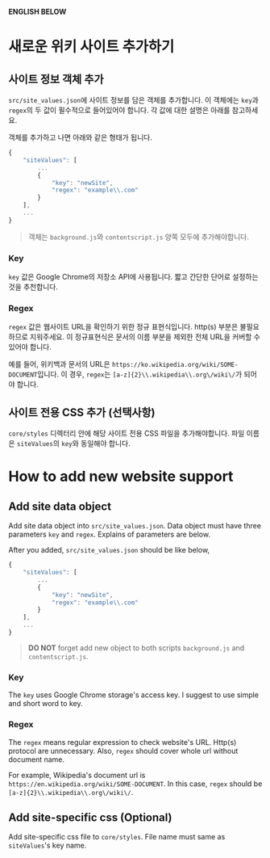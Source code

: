 **ENGLISH BELOW**

# 새로운 위키 사이트 추가하기 #

## 사이트 정보 객체 추가 ## 

`src/site_values.json`에 사이트 정보를 담은 객체를 추가합니다. 이 객체에는 `key`과 `regex`의 두 값이 필수적으로 들어있어야 합니다. 각 값에 대한 설명은 아래를 참고하세요.

객체를 추가하고 나면 아래와 같은 형태가 됩니다.
```javascript
{
    "siteValues": [
        ...
        {
            "key": "newSite",
            "regex": "example\\.com"
        }
    ],
    ...
}
```

> 객체는 `background.js`와 `contentscript.js` 양쪽 모두에 추가해야합니다.

### Key ###

`key` 값은 Google Chrome의 저장소 API에 사용됩니다. 짧고 간단한 단어로 설정하는 것을 추천합니다.

### Regex ###

`regex` 값은 웹사이트 URL을 확인하기 위한 정규 표현식입니다. http(s) 부분은 불필요하므로 지워주세요. 이 정규표현식은 문서의 이름 부분을 제외한 전체 URL을 커버할 수 있어야 합니다.

예를 들어, 위키백과 문서의 URL은 `https://ko.wikipedia.org/wiki/SOME-DOCUMENT`입니다. 이 경우, `regex`는 `[a-z]{2}\\.wikipedia\\.org\/wiki\/`가 되어야 합니다.

## 사이트 전용 CSS 추가 (선택사항) ##

`core/styles` 디렉터리 안에 해당 사이트 전용 CSS 파일을 추가해야합니다. 파일 이름은 `siteValues`의 `key`와 동일해야 합니다.

# How to add new website support #

## Add site data object ##

Add site data object into `src/site_values.json`. Data object must have three parameters `key` and `regex`. Explains of parameters are below.

After you added, `src/site_values.json` should be like below,
```javascript
{
    "siteValues": [
        ...
        {
            "key": "newSite",
            "regex": "example\\.com"
        }
    ],
    ...
}
```

> **DO NOT** forget add new object to both scripts `background.js` and `contentscript.js`.

### Key ###

The `key` uses Google Chrome storage's access key. I suggest to use simple and short word to key.

### Regex ###

The `regex` means regular expression to check website's URL. Http(s) protocol are unnecessary. Also, `regex` should cover whole url without document name.

For example, Wikipedia's document url is `https://en.wikipedia.org/wiki/SOME-DOCUMENT`. In this case, `regex` should be `[a-z]{2}\\.wikipedia\\.org\/wiki\/`.

## Add site-specific css (Optional) ##

Add site-specific css file to `core/styles`. File name must same as `siteValues`'s key name.
